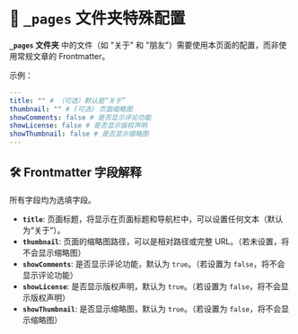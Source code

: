 # 📄 `_pages` 文件夹特殊配置

**`_pages` 文件夹** 中的文件（如 "关于" 和 "朋友"）需要使用本页面的配置，而非使用常规文章的 Frontmatter。

示例：

```yaml
---
title: "" # （可选）默认是“关于”
thumbnail: "" # (可选) 页面缩略图
showComments: false # 是否显示评论功能
showLicense: false # 是否显示版权声明
showThumbnail: false # 是否显示缩略图
---
```

## 🛠️ Frontmatter 字段解释

所有字段均为选填字段。

- **`title`**: 页面标题，将显示在页面标题和导航栏中，可以设置任何文本（默认为“关于”）。
- **`thumbnail`**: 页面的缩略图路径，可以是相对路径或完整 URL。（若未设置，将不会显示缩略图）
- **`showComments`**: 是否显示评论功能，默认为 `true`。（若设置为 `false`，将不会显示评论功能）
- **`showLicense`**: 是否显示版权声明，默认为 `true`。（若设置为 `false`，将不会显示版权声明）
- **`showThumbnail`**: 是否显示缩略图，默认为 `true`。（若设置为 `false`，将不会显示缩略图）
